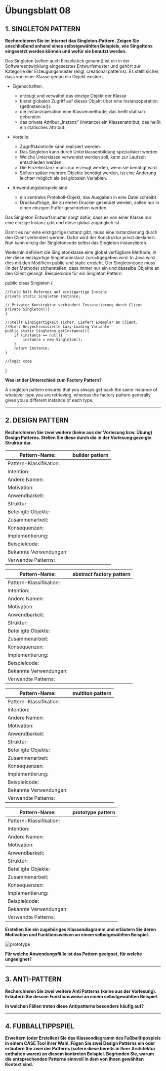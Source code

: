 # Übungsblatt 08
## 1. SINGLETON PATTERN
**Recherchieren Sie im Internet das Singleton-Pattern. Zeigen Sie anschließend anhand eines selbstgewählten Beispiels, wie Singeltons eingesetzt werden können und wofür sie benutzt werden.**

Das Singleton (selten auch Einzelstück genannt) ist ein in der Softwareentwicklung eingesetztes Entwurfsmuster und gehört zur Kategorie der Erzeugungsmuster (engl. creational patterns). Es stellt sicher, dass von einer Klasse genau ein Objekt existiert.

* Eigenschaften:
   * erzeugt und verwaltet das einzige Objekt der Klasse
   * bietet globalen Zugriff auf dieses Objekt über eine Instanzoperation (getInstance()).
   * die Instanzoperation eine Klassenmethode, das heißt statisch gebunden
   * das private Attribut „Instanz“ (instance) ein Klassenattribut, das heißt ein statisches Attribut.

 * Vorteile:
   * Zugriffskontrolle kann realisiert werden.
   * Das Singleton kann durch Unterklassenbildung spezialisiert werden.
   * Welche Unterklasse verwendet werden soll, kann zur Laufzeit entschieden werden.
   * Die Einzelinstanz muss nur erzeugt werden, wenn sie benötigt wird.
   * Sollten später mehrere Objekte benötigt werden, ist eine Änderung leichter möglich als bei globalen Variablen.

* Anwendungsbeispiele sind
  * ein zentrales Protokoll-Objekt, das Ausgaben in eine Datei schreibt.
  * Druckaufträge, die zu einem Drucker gesendet werden, sollen nur in einen einzigen Puffer geschrieben werden.

Das Singleton Entwurfsmuster sorgt dafür, dass es von einer Klasse nur eine einzige Instanz gibt und diese global zugänglich ist.

Damit es nur eine einzigartige Instanz gibt, muss eine Instanziierung durch den Client verhindert werden. Dafür wird der Konstruktur privat deklariert. Nun kann einzig der Singletoncode selbst das Singleton instanziieren.

Weiterhin definiert die Singletonklasse eine global verfügbare Methode, in der diese einzigartige Singletoninstanz zurückgegeben wird. In Java wird dies mit den Modifiern public und static erreicht. Der Singletoncode muss (in der Methode) sicherstellen, dass immer nur ein und dasselbe Objekte an den Client gelangt.
Beispielcode für ein Singleton Pattern

public class Singleton {

    //Field hält Referenz auf einzigartige Instanz
    private static Singleton instance;

    // Privater Konstruktur verhindert Instanziierung durch Client
    private Singleton(){
    }

    //Stellt Einzigartigkeit sicher. Liefert Exemplar an Client.
    //Hier: Unsynchronisierte Lazy-Loading-Variante
    public static Singleton getInstance(){
        if (instance == null){
            instance = new Singleton();
        }
        return instance;
    }

    //logic code
}

**Was ist der Unterschied zum Factory Pattern?**

A singleton pattern ensures that you always get back the same instance of whatever type you are retrieving, whereas the factory pattern generally gives you a different instance of each type.

---
## 2. DESIGN PATTERN
**Recherchieren Sie zwei weitere (keine aus der Vorlesung bzw. Übung) Design Patterns. Stellen Sie diese durch die in der Vorlesung gezeigte Struktur dar.**

| Pattern-Name:  | builder pattern |
| ------------- | ------------ |
| Pattern-Klassifikation: |  |
| Intention: |  |
| Andere Namen: |  |
| Motivation: |  |
| Anwendbarkeit: |  |
| Struktur: |  |
| Beteiligte Objekte: |  |
| Zusammenarbeit: |  |
| Konsequenzen: |  |
| Implementierung: |  |
| Beispielcode: |  |
| Bekannte Verwendungen: |  |
| Verwandte Patterns: |  |

| Pattern-Name:  | abstract factory pattern |
| ------------- | ------------ |
| Pattern-Klassifikation: |  |
| Intention: |  |
| Andere Namen: |  |
| Motivation: |  |
| Anwendbarkeit: |  |
| Struktur: |  |
| Beteiligte Objekte: |  |
| Zusammenarbeit: |  |
| Konsequenzen: |  |
| Implementierung: |  |
| Beispielcode: |  |
| Bekannte Verwendungen: |  |
| Verwandte Patterns: |  |
 
| Pattern-Name: | multiton pattern |
| ------------- | ------------ |
| Pattern-Klassifikation: |  |
| Intention: |  |
| Andere Namen: |  |
| Motivation: |  |
| Anwendbarkeit: |  |
| Struktur: |  |
| Beteiligte Objekte: |  |
| Zusammenarbeit: |  |
| Konsequenzen: |  |
| Implementierung: |  |
| Beispielcode: |  |
| Bekannte Verwendungen: |  |
| Verwandte Patterns: |  |

| Pattern-Name:  | prototype pattern |
| ------------- | ------------ |
| Pattern-Klassifikation: |  |
| Intention: |  |
| Andere Namen: |  |
| Motivation: |  |
| Anwendbarkeit: |  |
| Struktur: |  |
| Beteiligte Objekte: |  |
| Zusammenarbeit: |  |
| Konsequenzen: |  |
| Implementierung: |  |
| Beispielcode: |  |
| Bekannte Verwendungen: |  |
| Verwandte Patterns: |  |

**Erstellen Sie ein zugehöriges Klassendiagramm und erläutern Sie deren Motivation und Funktionsweisen an einem selbstgewählten Beispiel.**

![prototype](Prototype.png)

**Für welche Anwendungsfälle ist das Pattern geeignet, für welche ungeeignet?**

---
## 3. ANTI-PATTERN
**Recherchieren Sie zwei weitere Anti Patterns (keine aus der Vorlesung). Erläutern Sie dessen Funktionsweise an einem selbstgewählten Beispiel.**

**In welchen Fällen treten diese Antipatterns besonders häufig auf?**

---
## 4. FUßBALLTIPPSPIEL
**Erweitern (oder Erstellen) Sie das Klassendiagramm des Fußballtippspiels in einem CASE Tool ihrer Wahl. Fügen Sie zwei Design Patterns ein oder erläutern Sie zwei der Patterns (sofern diese bereits in Ihrer Architektur enthalten waren) an diesem konkreten Beispiel. Begründen Sie, warum die entsprechenden Patterns sinnvoll in dem von Ihnen gewählten Kontext sind.**
